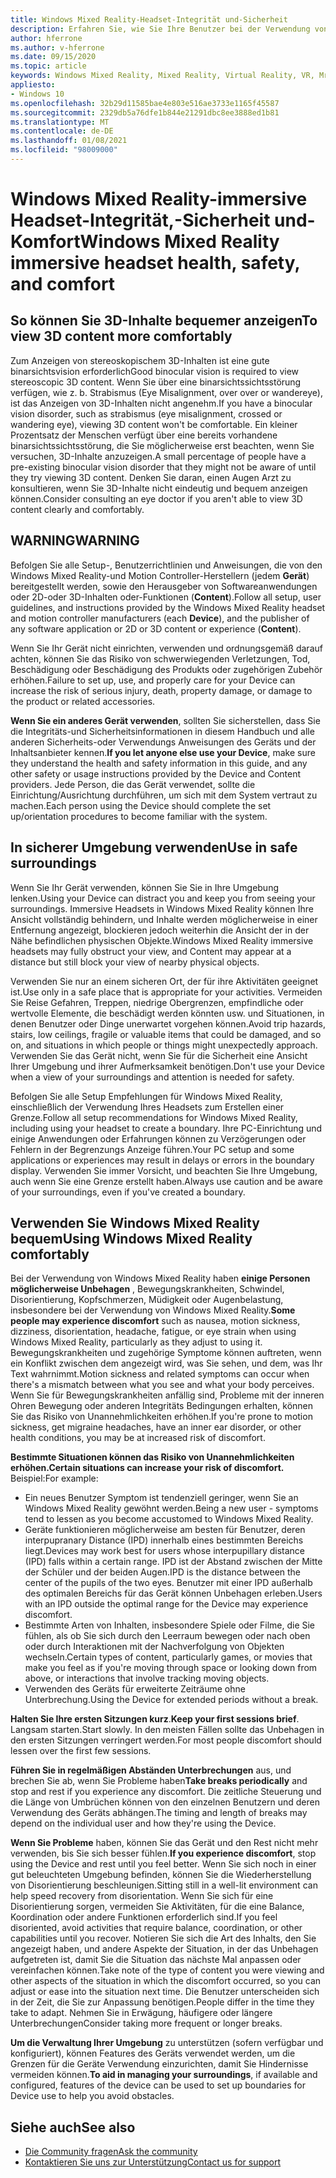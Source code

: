 ```yaml
---
title: Windows Mixed Reality-Headset-Integrität und-Sicherheit
description: Erfahren Sie, wie Sie Ihre Benutzer bei der Verwendung von Windows Mixed Reality-apps fehlerfrei, sicher und komfortabel halten können.
author: hferrone
ms.author: v-hferrone
ms.date: 09/15/2020
ms.topic: article
keywords: Windows Mixed Reality, Mixed Reality, Virtual Reality, VR, Mr, Feedback, Feedback-Hub, Fehler
appliesto:
- Windows 10
ms.openlocfilehash: 32b29d11585bae4e803e516ae3733e1165f45587
ms.sourcegitcommit: 2329db5a76dfe1b844e21291dbc8ee3888ed1b81
ms.translationtype: MT
ms.contentlocale: de-DE
ms.lasthandoff: 01/08/2021
ms.locfileid: "98009000"
---
```

# <a name="windows-mixed-reality-immersive-headset-health-safety-and-comfort"></a><span data-ttu-id="6d8ac-104">Windows Mixed Reality-immersive Headset-Integrität,-Sicherheit und-Komfort</span><span class="sxs-lookup"><span data-stu-id="6d8ac-104">Windows Mixed Reality immersive headset health, safety, and comfort</span></span>

## <a name="to-view-3d-content-more-comfortably"></a><span data-ttu-id="6d8ac-105">So können Sie 3D-Inhalte bequemer anzeigen</span><span class="sxs-lookup"><span data-stu-id="6d8ac-105">To view 3D content more comfortably</span></span>

<span data-ttu-id="6d8ac-106">Zum Anzeigen von stereoskopischem 3D-Inhalten ist eine gute binarsichtsvision erforderlich</span><span class="sxs-lookup"><span data-stu-id="6d8ac-106">Good binocular vision is required to view stereoscopic 3D content.</span></span> <span data-ttu-id="6d8ac-107">Wenn Sie über eine binarsichtssichtsstörung verfügen, wie z. b. Strabismus (Eye Misalignment, over over or wandereye), ist das Anzeigen von 3D-Inhalten nicht angenehm.</span><span class="sxs-lookup"><span data-stu-id="6d8ac-107">If you have a binocular vision disorder, such as strabismus (eye misalignment, crossed or wandering eye), viewing 3D content won't be comfortable.</span></span> <span data-ttu-id="6d8ac-108">Ein kleiner Prozentsatz der Menschen verfügt über eine bereits vorhandene binarsichtssichtsstörung, die Sie möglicherweise erst beachten, wenn Sie versuchen, 3D-Inhalte anzuzeigen.</span><span class="sxs-lookup"><span data-stu-id="6d8ac-108">A small percentage of people have a pre-existing binocular vision disorder that they might not be aware of until they try viewing 3D content.</span></span> <span data-ttu-id="6d8ac-109">Denken Sie daran, einen Augen Arzt zu konsultieren, wenn Sie 3D-Inhalte nicht eindeutig und bequem anzeigen können.</span><span class="sxs-lookup"><span data-stu-id="6d8ac-109">Consider consulting an eye doctor if you aren't able to view 3D content clearly and comfortably.</span></span>

## <a name="warning"></a><span data-ttu-id="6d8ac-110">WARNING</span><span class="sxs-lookup"><span data-stu-id="6d8ac-110">WARNING</span></span>

<span data-ttu-id="6d8ac-111">Befolgen Sie alle Setup-, Benutzerrichtlinien und Anweisungen, die von den Windows Mixed Reality-und Motion Controller-Herstellern (jedem **Gerät**) bereitgestellt werden, sowie den Herausgeber von Softwareanwendungen oder 2D-oder 3D-Inhalten oder-Funktionen (**Content**).</span><span class="sxs-lookup"><span data-stu-id="6d8ac-111">Follow all setup, user guidelines, and instructions provided by the Windows Mixed Reality headset and motion controller manufacturers (each **Device**), and the publisher of any software application or 2D or 3D content or experience (**Content**).</span></span>

<span data-ttu-id="6d8ac-112">Wenn Sie Ihr Gerät nicht einrichten, verwenden und ordnungsgemäß darauf achten, können Sie das Risiko von schwerwiegenden Verletzungen, Tod, Beschädigung oder Beschädigung des Produkts oder zugehörigen Zubehör erhöhen.</span><span class="sxs-lookup"><span data-stu-id="6d8ac-112">Failure to set up, use, and properly care for your Device can increase the risk of serious injury, death, property damage, or damage to the product or related accessories.</span></span>

<span data-ttu-id="6d8ac-113">**Wenn Sie ein anderes Gerät verwenden**, sollten Sie sicherstellen, dass Sie die Integritäts-und Sicherheitsinformationen in diesem Handbuch und alle anderen Sicherheits-oder Verwendungs Anweisungen des Geräts und der Inhaltsanbieter kennen.</span><span class="sxs-lookup"><span data-stu-id="6d8ac-113">**If you let anyone else use your Device**, make sure they understand the health and safety information in this guide, and any other safety or usage instructions provided by the Device and Content providers.</span></span> <span data-ttu-id="6d8ac-114">Jede Person, die das Gerät verwendet, sollte die Einrichtung/Ausrichtung durchführen, um sich mit dem System vertraut zu machen.</span><span class="sxs-lookup"><span data-stu-id="6d8ac-114">Each person using the Device should complete the set up/orientation procedures to become familiar with the system.</span></span>

## <a name="use-in-safe-surroundings"></a><span data-ttu-id="6d8ac-115">In sicherer Umgebung verwenden</span><span class="sxs-lookup"><span data-stu-id="6d8ac-115">Use in safe surroundings</span></span>

<span data-ttu-id="6d8ac-116">Wenn Sie Ihr Gerät verwenden, können Sie Sie in Ihre Umgebung lenken.</span><span class="sxs-lookup"><span data-stu-id="6d8ac-116">Using your Device can distract you and keep you from seeing your surroundings.</span></span> <span data-ttu-id="6d8ac-117">Immersive Headsets in Windows Mixed Reality können Ihre Ansicht vollständig behindern, und Inhalte werden möglicherweise in einer Entfernung angezeigt, blockieren jedoch weiterhin die Ansicht der in der Nähe befindlichen physischen Objekte.</span><span class="sxs-lookup"><span data-stu-id="6d8ac-117">Windows Mixed Reality immersive headsets may fully obstruct your view, and Content may appear at a distance but still block your view of nearby physical objects.</span></span>

<span data-ttu-id="6d8ac-118">Verwenden Sie nur an einem sicheren Ort, der für ihre Aktivitäten geeignet ist.</span><span class="sxs-lookup"><span data-stu-id="6d8ac-118">Use only in a safe place that is appropriate for your activities.</span></span> <span data-ttu-id="6d8ac-119">Vermeiden Sie Reise Gefahren, Treppen, niedrige Obergrenzen, empfindliche oder wertvolle Elemente, die beschädigt werden könnten usw. und Situationen, in denen Benutzer oder Dinge unerwartet vorgehen können.</span><span class="sxs-lookup"><span data-stu-id="6d8ac-119">Avoid trip hazards, stairs, low ceilings, fragile or valuable items that could be damaged, and so on, and situations in which people or things might unexpectedly approach.</span></span> <span data-ttu-id="6d8ac-120">Verwenden Sie das Gerät nicht, wenn Sie für die Sicherheit eine Ansicht Ihrer Umgebung und ihrer Aufmerksamkeit benötigen.</span><span class="sxs-lookup"><span data-stu-id="6d8ac-120">Don't use your Device when a view of your surroundings and attention is needed for safety.</span></span>

<span data-ttu-id="6d8ac-121">Befolgen Sie alle Setup Empfehlungen für Windows Mixed Reality, einschließlich der Verwendung Ihres Headsets zum Erstellen einer Grenze.</span><span class="sxs-lookup"><span data-stu-id="6d8ac-121">Follow all setup recommendations for Windows Mixed Reality, including using your headset to create a boundary.</span></span> <span data-ttu-id="6d8ac-122">Ihre PC-Einrichtung und einige Anwendungen oder Erfahrungen können zu Verzögerungen oder Fehlern in der Begrenzungs Anzeige führen.</span><span class="sxs-lookup"><span data-stu-id="6d8ac-122">Your PC setup and some applications or experiences may result in delays or errors in the boundary display.</span></span> <span data-ttu-id="6d8ac-123">Verwenden Sie immer Vorsicht, und beachten Sie Ihre Umgebung, auch wenn Sie eine Grenze erstellt haben.</span><span class="sxs-lookup"><span data-stu-id="6d8ac-123">Always use caution and be aware of your surroundings, even if you've created a boundary.</span></span>

## <a name="using-windows-mixed-reality-comfortably"></a><span data-ttu-id="6d8ac-124">Verwenden Sie Windows Mixed Reality bequem</span><span class="sxs-lookup"><span data-stu-id="6d8ac-124">Using Windows Mixed Reality comfortably</span></span>

<span data-ttu-id="6d8ac-125">Bei der Verwendung von Windows Mixed Reality haben **einige Personen möglicherweise Unbehagen** , Bewegungskrankheiten, Schwindel, Disorientierung, Kopfschmerzen, Müdigkeit oder Augenbelastung, insbesondere bei der Verwendung von Windows Mixed Reality.</span><span class="sxs-lookup"><span data-stu-id="6d8ac-125">**Some people may experience discomfort** such as nausea, motion sickness, dizziness, disorientation, headache, fatigue, or eye strain when using Windows Mixed Reality, particularly as they adjust to using it.</span></span> <span data-ttu-id="6d8ac-126">Bewegungskrankheiten und zugehörige Symptome können auftreten, wenn ein Konflikt zwischen dem angezeigt wird, was Sie sehen, und dem, was Ihr Text wahrnimmt.</span><span class="sxs-lookup"><span data-stu-id="6d8ac-126">Motion sickness and related symptoms can occur when there's a mismatch between what you see and what your body perceives.</span></span> <span data-ttu-id="6d8ac-127">Wenn Sie für Bewegungskrankheiten anfällig sind, Probleme mit der inneren Ohren Bewegung oder anderen Integritäts Bedingungen erhalten, können Sie das Risiko von Unannehmlichkeiten erhöhen.</span><span class="sxs-lookup"><span data-stu-id="6d8ac-127">If you're prone to motion sickness, get migraine headaches, have an inner ear disorder, or other health conditions, you may be at increased risk of discomfort.</span></span>

<span data-ttu-id="6d8ac-128">**Bestimmte Situationen können das Risiko von Unannehmlichkeiten erhöhen.**</span><span class="sxs-lookup"><span data-stu-id="6d8ac-128">**Certain situations can increase your risk of discomfort.**</span></span> <span data-ttu-id="6d8ac-129">Beispiel:</span><span class="sxs-lookup"><span data-stu-id="6d8ac-129">For example:</span></span>

* <span data-ttu-id="6d8ac-130">Ein neues Benutzer Symptom ist tendenziell geringer, wenn Sie an Windows Mixed Reality gewöhnt werden.</span><span class="sxs-lookup"><span data-stu-id="6d8ac-130">Being a new user - symptoms tend to lessen as you become accustomed to Windows Mixed Reality.</span></span>
* <span data-ttu-id="6d8ac-131">Geräte funktionieren möglicherweise am besten für Benutzer, deren interpupranary Distance (IPD) innerhalb eines bestimmten Bereichs liegt.</span><span class="sxs-lookup"><span data-stu-id="6d8ac-131">Devices may work best for users whose interpupillary distance (IPD) falls within a certain range.</span></span> <span data-ttu-id="6d8ac-132">IPD ist der Abstand zwischen der Mitte der Schüler und der beiden Augen.</span><span class="sxs-lookup"><span data-stu-id="6d8ac-132">IPD is the distance between the center of the pupils of the two eyes.</span></span> <span data-ttu-id="6d8ac-133">Benutzer mit einer IPD außerhalb des optimalen Bereichs für das Gerät können Unbehagen erleben.</span><span class="sxs-lookup"><span data-stu-id="6d8ac-133">Users with an IPD outside the optimal range for the Device may experience discomfort.</span></span>
* <span data-ttu-id="6d8ac-134">Bestimmte Arten von Inhalten, insbesondere Spiele oder Filme, die Sie fühlen, als ob Sie sich durch den Leerraum bewegen oder nach oben oder durch Interaktionen mit der Nachverfolgung von Objekten wechseln.</span><span class="sxs-lookup"><span data-stu-id="6d8ac-134">Certain types of content, particularly games, or movies that make you feel as if you're moving through space or looking down from above, or interactions that involve tracking moving objects.</span></span>
* <span data-ttu-id="6d8ac-135">Verwenden des Geräts für erweiterte Zeiträume ohne Unterbrechung.</span><span class="sxs-lookup"><span data-stu-id="6d8ac-135">Using the Device for extended periods without a break.</span></span>

<span data-ttu-id="6d8ac-136">**Halten Sie Ihre ersten Sitzungen kurz**.</span><span class="sxs-lookup"><span data-stu-id="6d8ac-136">**Keep your first sessions brief**.</span></span> <span data-ttu-id="6d8ac-137">Langsam starten.</span><span class="sxs-lookup"><span data-stu-id="6d8ac-137">Start slowly.</span></span> <span data-ttu-id="6d8ac-138">In den meisten Fällen sollte das Unbehagen in den ersten Sitzungen verringert werden.</span><span class="sxs-lookup"><span data-stu-id="6d8ac-138">For most people discomfort should lessen over the first few sessions.</span></span>

<span data-ttu-id="6d8ac-139">**Führen Sie in regelmäßigen Abständen Unterbrechungen** aus, und brechen Sie ab, wenn Sie Probleme haben</span><span class="sxs-lookup"><span data-stu-id="6d8ac-139">**Take breaks periodically** and stop and rest if you experience any discomfort.</span></span> <span data-ttu-id="6d8ac-140">Die zeitliche Steuerung und die Länge von Umbrüchen können von den einzelnen Benutzern und deren Verwendung des Geräts abhängen.</span><span class="sxs-lookup"><span data-stu-id="6d8ac-140">The timing and length of breaks may depend on the individual user and how they're using the Device.</span></span>

<span data-ttu-id="6d8ac-141">**Wenn Sie Probleme** haben, können Sie das Gerät und den Rest nicht mehr verwenden, bis Sie sich besser fühlen.</span><span class="sxs-lookup"><span data-stu-id="6d8ac-141">**If you experience discomfort**, stop using the Device and rest until you feel better.</span></span> <span data-ttu-id="6d8ac-142">Wenn Sie sich noch in einer gut beleuchteten Umgebung befinden, können Sie die Wiederherstellung von Disorientierung beschleunigen.</span><span class="sxs-lookup"><span data-stu-id="6d8ac-142">Sitting still in a well-lit environment can help speed recovery from disorientation.</span></span> <span data-ttu-id="6d8ac-143">Wenn Sie sich für eine Disorientierung sorgen, vermeiden Sie Aktivitäten, für die eine Balance, Koordination oder andere Funktionen erforderlich sind.</span><span class="sxs-lookup"><span data-stu-id="6d8ac-143">If you feel disoriented, avoid activities that require balance, coordination, or other capabilities until you recover.</span></span> <span data-ttu-id="6d8ac-144">Notieren Sie sich die Art des Inhalts, den Sie angezeigt haben, und andere Aspekte der Situation, in der das Unbehagen aufgetreten ist, damit Sie die Situation das nächste Mal anpassen oder vereinfachen können.</span><span class="sxs-lookup"><span data-stu-id="6d8ac-144">Take note of the type of content you were viewing and other aspects of the situation in which the discomfort occurred, so you can adjust or ease into the situation next time.</span></span> <span data-ttu-id="6d8ac-145">Die Benutzer unterscheiden sich in der Zeit, die Sie zur Anpassung benötigen.</span><span class="sxs-lookup"><span data-stu-id="6d8ac-145">People differ in the time they take to adapt.</span></span> <span data-ttu-id="6d8ac-146">Nehmen Sie in Erwägung, häufigere oder längere Unterbrechungen</span><span class="sxs-lookup"><span data-stu-id="6d8ac-146">Consider taking more frequent or longer breaks.</span></span>

<span data-ttu-id="6d8ac-147">**Um die Verwaltung Ihrer Umgebung** zu unterstützen (sofern verfügbar und konfiguriert), können Features des Geräts verwendet werden, um die Grenzen für die Geräte Verwendung einzurichten, damit Sie Hindernisse vermeiden können.</span><span class="sxs-lookup"><span data-stu-id="6d8ac-147">**To aid in managing your surroundings**, if available and configured, features of the device can be used to set up boundaries for Device use to help you avoid obstacles.</span></span>


## <a name="see-also"></a><span data-ttu-id="6d8ac-148">Siehe auch</span><span class="sxs-lookup"><span data-stu-id="6d8ac-148">See also</span></span>
* [<span data-ttu-id="6d8ac-149">Die Community fragen</span><span class="sxs-lookup"><span data-stu-id="6d8ac-149">Ask the community</span></span>](https://answers.microsoft.com)
* [<span data-ttu-id="6d8ac-150">Kontaktieren Sie uns zur Unterstützung</span><span class="sxs-lookup"><span data-stu-id="6d8ac-150">Contact us for support</span></span>](https://support.microsoft.com/contactus/)